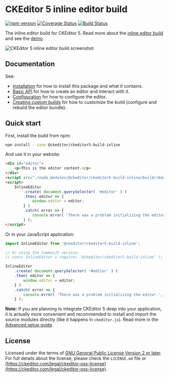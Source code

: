CKEditor 5 inline editor build
==============================================

[![npm version](https://badge.fury.io/js/%40ckeditor%2Fckeditor5-build-inline.svg)](https://www.npmjs.com/package/@ckeditor/ckeditor5-build-inline)
[![Coverage Status](https://coveralls.io/repos/github/ckeditor/ckeditor5/badge.svg?branch=master)](https://coveralls.io/github/ckeditor/ckeditor5?branch=master)
[![Build Status](https://travis-ci.com/ckeditor/ckeditor5.svg?branch=master)](https://travis-ci.com/ckeditor/ckeditor5)

The inline editor build for CKEditor 5. Read more about the [inline editor build](https://ckeditor.com/docs/ckeditor5/latest/installation/advanced/alternative-setups/predefined-builds.html#inline-editor) and see the [demo](https://ckeditor.com/docs/ckeditor5/latest/examples/builds/inline-editor.html).

![CKEditor 5 inline editor build screenshot](https://c.cksource.com/a/1/img/npm/ckeditor5-build-inline.png)

## Documentation

See:

* [Installation](https://ckeditor.com/docs/ckeditor5/latest/builds/guides/integration/installation.html) for how to install this package and what it contains.
* [Basic API](https://ckeditor.com/docs/ckeditor5/latest/builds/guides/integration/basic-api.html) for how to create an editor and interact with it.
* [Configuration](https://ckeditor.com/docs/ckeditor5/latest/installation/getting-started/configuration.html) for how to configure the editor.
* [Creating custom builds](https://ckeditor.com/docs/ckeditor5/latest/installation/advanced/alternative-setups/custom-builds.html) for how to customize the build (configure and rebuild the editor bundle).

## Quick start

First, install the build from npm:

```bash
npm install --save @ckeditor/ckeditor5-build-inline
```

And use it in your website:

```html
<div id="editor">
	<p>This is the editor content.</p>
</div>
<script src="./node_modules/@ckeditor/ckeditor5-build-inline/build/ckeditor.js"></script>
<script>
	InlineEditor
		.create( document.querySelector( '#editor' ) )
		.then( editor => {
			window.editor = editor;
		} )
		.catch( error => {
			console.error( 'There was a problem initializing the editor.', error );
		} );
</script>
```

Or in your JavaScript application:

```js
import InlineEditor from '@ckeditor/ckeditor5-build-inline';

// Or using the CommonJS version:
// const InlineEditor = require( '@ckeditor/ckeditor5-build-inline' );

InlineEditor
	.create( document.querySelector( '#editor' ) )
	.then( editor => {
		window.editor = editor;
	} )
	.catch( error => {
		console.error( 'There was a problem initializing the editor.', error );
	} );
```

**Note:** If you are planning to integrate CKEditor 5 deep into your application, it is actually more convenient and recommended to install and import the source modules directly (like it happens in `ckeditor.js`). Read more in the [Advanced setup guide](https://ckeditor.com/docs/ckeditor5/latest/installation/advanced/advanced-setup.html).

## License

Licensed under the terms of [GNU General Public License Version 2 or later](http://www.gnu.org/licenses/gpl.html). For full details about the license, please check the `LICENSE.md` file or [https://ckeditor.com/legal/ckeditor-oss-license](https://ckeditor.com/legal/ckeditor-oss-license).
